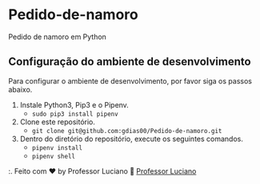 # Pedido-de-namoro
Pedido de namoro em Python

## Configuração do ambiente de desenvolvimento
Para configurar o ambiente de desenvolvimento, por favor siga os passos abaixo.

1. Instale Python3, Pip3 e o Pipenv.
    * `sudo pip3 install pipenv`
2. Clone este repositório.
    * `git clone git@github.com:gdias00/Pedido-de-namoro.git`
3. Dentro do diretório do repositório, execute os seguintes comandos.
    * `pipenv install`
    * `pipenv shell`

:. Feito com ♥ by Professor Luciano 👋 [Professor Luciano](https://pythonsimplificado.com.br/links)
